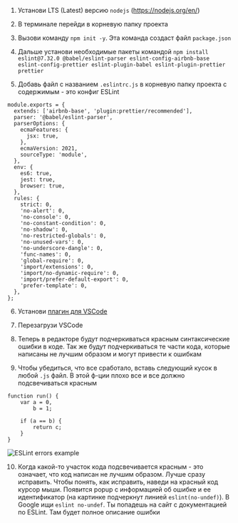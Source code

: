 1. Установи LTS (Latest) версию `nodejs` (https://nodejs.org/en/)

2. В терминале перейди в корневую папку проекта

3. Вызови команду `npm init -y`. Эта команда создаст файл `package.json`

4. Дальше установи необходимые пакеты командой `npm install eslint@7.32.0 @babel/eslint-parser eslint-config-airbnb-base eslint-config-prettier eslint-plugin-babel eslint-plugin-prettier prettier`

5. Добавь файл с названием `.eslintrc.js` в корневую папку проекта с содержимым - это конфиг ESLint

```
module.exports = {
  extends: ['airbnb-base', 'plugin:prettier/recommended'],
  parser: '@babel/eslint-parser',
  parserOptions: {
    ecmaFeatures: {
      jsx: true,
    },
    ecmaVersion: 2021,
    sourceType: 'module',
  },
  env: {
    es6: true,
    jest: true,
    browser: true,
  },
  rules: {
    strict: 0,
    'no-alert': 0,
    'no-console': 0,
    'no-constant-condition': 0,
    'no-shadow': 0,
    'no-restricted-globals': 0,
    'no-unused-vars': 0,
    'no-underscore-dangle': 0,
    'func-names': 0,
    'global-require': 0,
    'import/extensions': 0,
    'import/no-dynamic-require': 0,
    'import/prefer-default-export': 0,
    'prefer-template': 0,
  },
};
```

6. Установи [плагин для VSCode](https://marketplace.visualstudio.com/items?itemName=dbaeumer.vscode-eslint)

7. Перезагрузи VSCode

8. Теперь в редакторе будут подчеркиваться красным синтаксические ошибки в коде. Так же будут подчеркиваться те части кода, которые написаны не лучшим образом и могут привести к ошибкам

9. Чтобы убедиться, что все сработало, вставь следующий кусок в любой `.js` файл. В этой ф-ции плохо все и все должно подсвечиваться красным

```
function run() {
    var a = 0,
        b = 1;

    if (a == b) {
        return c;
    }
}
```

![ESLint errors example](images/eslint-example.png)

10. Когда какой-то участок кода подсвечивается красным - это означает, что код написан не лучшим образом. Лучше сразу исправить. Чтобы понять, как исправить, наведи на красный код курсор мыши. Появится popup с информацией об ошибке и ее идентификатор (на картинке подчеркнут линией `eslint(no-undef)`). В Google ищи `eslint no-undef`. Ты попадешь на сайт с документацией по ESLint. Там будет полное описание ошибки
